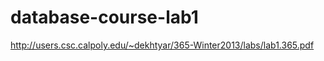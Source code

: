 database-course-lab1
====================
http://users.csc.calpoly.edu/~dekhtyar/365-Winter2013/labs/lab1.365.pdf
